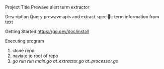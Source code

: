 Project Title
Prewave alert term extractor

Description
Query prewave apis and extract specic term information from text

Getting Started
https://go.dev/doc/install

Executing program
1. clone repo
2. naviate to root of repo
3. _go run run main.go at_extractor.go at_processor.go_


